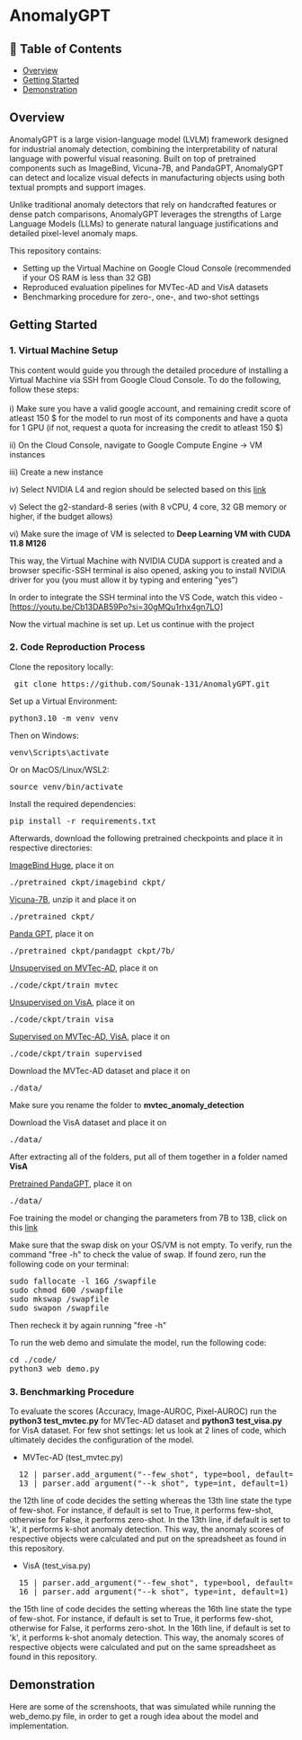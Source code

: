 # AnomalyGPT

## 🧾 Table of Contents
- [Overview](#overview)
- [Getting Started](#getting-started)
- [Demonstration](#demonstration)

## Overview

AnomalyGPT is a large vision-language model (LVLM) framework designed for industrial anomaly detection, combining the interpretability of natural language with powerful visual reasoning. Built on top of pretrained components such as ImageBind, Vicuna-7B, and PandaGPT, AnomalyGPT can detect and localize visual defects in manufacturing objects using both textual prompts and support images.

Unlike traditional anomaly detectors that rely on handcrafted features or dense patch comparisons, AnomalyGPT leverages the strengths of Large Language Models (LLMs) to generate natural language justifications and detailed pixel-level anomaly maps.

This repository contains:
- Setting up the Virtual Machine on Google Cloud Console (recommended if your OS RAM is less than 32 GB)
- Reproduced evaluation pipelines for MVTec-AD and VisA datasets
- Benchmarking procedure for zero-, one-, and two-shot settings

## Getting Started

### 1. Virtual Machine Setup
This content would guide you through the detailed procedure of installing a Virtual Machine via SSH from Google Cloud Console. To do the following, follow these steps:<br><br>
i) Make sure you have a valid google account, and remaining credit score of atleast 150 $ for the model to run most of its components and have a quota for 1 GPU (if not, request a quota for increasing the credit to atleast 150 $)<br>

ii) On the Cloud Console, navigate to Google Compute Engine -> VM instances<br>

iii) Create a new instance<br>

iv) Select NVIDIA L4 and region should be selected based on this <a href="https://cloud.google.com/compute/docs/gpus/gpu-regions-zones">link</a><br>

v) Select the g2-standard-8 series (with 8 vCPU, 4 core, 32 GB memory or higher, if the budget allows)<br>

vi) Make sure the image of VM is selected to <b>Deep Learning VM with CUDA 11.8 M126</b><br>

This way, the Virtual Machine with NVIDIA CUDA support is created and a browser specific-SSH terminal is also opened, asking you to install NVIDIA driver for you (you must allow it by typing and entering "yes")<br>

In order to integrate the SSH terminal into the VS Code, watch this video - [https://youtu.be/Cb13DAB59Po?si=30gMQu1rhx4gn7LO]<br>

Now the virtual machine is set up. Let us continue with the project

### 2. Code Reproduction Process

Clone the repository locally:

<pre> git clone https://github.com/Sounak-131/AnomalyGPT.git </pre>
Set up a Virtual Environment:

<pre>python3.10 -m venv venv </pre>

Then on Windows:

<pre>venv\Scripts\activate</pre>

Or on MacOS/Linux/WSL2:

<pre>source venv/bin/activate</pre>

Install the required dependencies:

<pre>pip install -r requirements.txt</pre>

Afterwards, download the following pretrained checkpoints and place it in respective directories:

<a href="https://dl.fbaipublicfiles.com/imagebind/imagebind_huge.pth">ImageBind Huge</a>, place it on <pre>./pretrained_ckpt/imagebind_ckpt/</pre>

<a href="https://storage.googleapis.com/vicuna-delta-bucket/vicuna-7b-final.zip">Vicuna-7B</a>, unzip it and place it on <pre>./pretrained_ckpt/</pre>

<a href="https://huggingface.co/openllmplayground/pandagpt_7b_max_len_1024/resolve/main/pytorch_model.pt?download=true">Panda GPT<a>, place it on <pre>./pretrained_ckpt/pandagpt_ckpt/7b/</pre>

<a href="https://huggingface.co/FantasticGNU/AnomalyGPT/resolve/main/train_mvtec/pytorch_model.pt">Unsupervised on MVTec-AD<a>, place it on <pre>./code/ckpt/train_mvtec</pre>

<a href="https://huggingface.co/FantasticGNU/AnomalyGPT/resolve/main/train_visa/pytorch_model.pt">Unsupervised on VisA<a>, place it on <pre>./code/ckpt/train_visa</pre>

<a href="https://huggingface.co/FantasticGNU/AnomalyGPT/resolve/main/train_supervised/pytorch_model.pt">Supervised on MVTec-AD, VisA<a>, place it on <pre>./code/ckpt/train_supervised</pre>

Download the MVTec-AD dataset and place it on <pre>./data/</pre> Make sure you rename the folder to <b>mvtec_anomaly_detection</b>

Download the VisA dataset and place it on <pre>./data/</pre> After extracting all of the folders, put all of them together in a folder named <b>VisA</b>

<a href="https://huggingface.co/datasets/openllmplayground/pandagpt_visual_instruction_dataset/resolve/main/pandagpt4_visual_instruction_data.json?download=true">Pretrained PandaGPT</a>, place it on <pre>./data/</pre>

Foe training the model or changing the parameters from 7B to 13B, click on this <a href="https://github.com/CASIA-IVA-Lab/AnomalyGPT?tab=readme-ov-file">link</a>

Make sure that the swap disk on your OS/VM is not empty. To verify, run the command "free -h" to check the value of swap. If found zero, run the following code on your terminal:
<pre>sudo fallocate -l 16G /swapfile
sudo chmod 600 /swapfile
sudo mkswap /swapfile
sudo swapon /swapfile</pre>

Then recheck it by again running "free -h"

To run the web demo and simulate the model, run the following code:
<pre>cd ./code/
python3 web_demo.py</pre>

### 3. Benchmarking Procedure

To evaluate the scores (Accuracy, Image-AUROC, Pixel-AUROC) run the <b>python3 test_mvtec.py</b> for MVTec-AD dataset and <b>python3 test_visa.py</b> for VisA dataset. For few shot settings: let us look at 2 lines of code, which ultimately decides the configuration of the model.

- MVTec-AD (test_mvtec.py)
<pre>
  12 | parser.add_argument("--few_shot", type=bool, default=True)
  13 | parser.add_argument("--k_shot", type=int, default=1)
</pre>
the 12th line of code decides the setting whereas the 13th line state the type of few-shot. For instance, if default is set to True, it performs few-shot, otherwise for False, it performs zero-shot. In the 13th line, if default is set to 'k', it performs k-shot anomaly detection. This way, the anomaly scores of respective objects were calculated and put on the spreadsheet as found in this repository.

- VisA (test_visa.py)
<pre>
  15 | parser.add_argument("--few_shot", type=bool, default=True)
  16 | parser.add_argument("--k_shot", type=int, default=1)
</pre>
the 15th line of code decides the setting whereas the 16th line state the type of few-shot. For instance, if default is set to True, it performs few-shot, otherwise for False, it performs zero-shot. In the 16th line, if default is set to 'k', it performs k-shot anomaly detection. This way, the anomaly scores of respective objects were calculated and put on the same spreadsheet as found in this repository.

## Demonstration

Here are some of the screnshoots, that was simulated while running the web_demo.py file, in order to get a rough idea about the model and implementation.

